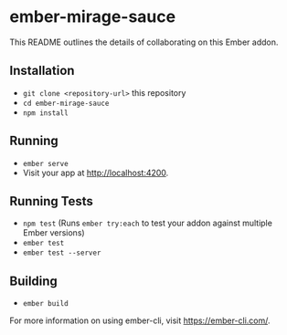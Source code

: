 # ember-mirage-sauce

This README outlines the details of collaborating on this Ember addon.

## Installation

- `git clone <repository-url>` this repository
- `cd ember-mirage-sauce`
- `npm install`

## Running

- `ember serve`
- Visit your app at <http://localhost:4200>.

## Running Tests

- `npm test` (Runs `ember try:each` to test your addon against multiple Ember versions)
- `ember test`
- `ember test --server`

## Building

- `ember build`

For more information on using ember-cli, visit <https://ember-cli.com/>.
